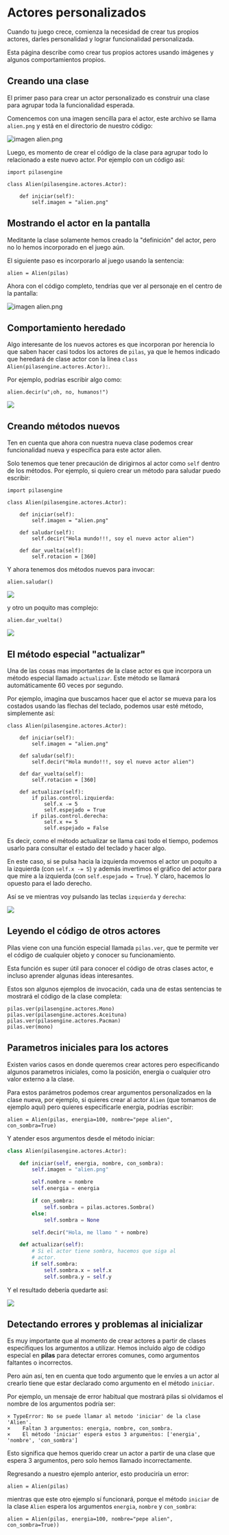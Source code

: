 # Actores personalizados

Cuando tu juego crece, comienza la necesidad de crear
tus propios actores, darles personalidad y lograr
funcionalidad personalizada.

Esta página describe como crear tus propios actores
usando imágenes y algunos comportamientos propios.

## Creando una clase

El primer paso para crear un actor personalizado
es construir una clase para agrupar toda la funcionalidad
esperada.

Comencemos con una imagen sencilla para el
actor, este archivo se llama ``alien.png`` y está
en el directorio de nuestro código:

![imagen alien.png](../imagenes/actores_personalizados/alien.png)

Luego, es momento de crear el código de la clase para
agrupar todo lo relacionado a este nuevo actor. Por
ejemplo con un código así:


```
import pilasengine

class Alien(pilasengine.actores.Actor):

    def iniciar(self):
        self.imagen = "alien.png"
```

## Mostrando el actor en la pantalla

Meditante la clase solamente hemos creado la "definición"
del actor, pero no lo hemos incorporado en el juego
aún.

El siguiente paso es incorporarlo al juego usando
la sentencia:

```
alien = Alien(pilas)
```

Ahora con el código completo, tendrías que ver al personaje
en el centro de la pantalla:

![imagen alien.png](../imagenes/actores_personalizados/completo.png)


## Comportamiento heredado

Algo interesante de los nuevos actores es que incorporan
por herencia lo que saben hacer casi todos los actores
de ``pilas``, ya que le hemos indicado que heredará
de clase actor con la linea ``class Alien(pilasengine.actores.Actor):``.


Por ejemplo, podrías escribir algo como:

    alien.decir(u"¡oh, no, humanos!")


![](../imagenes/actores_personalizados/decir.png)



## Creando métodos nuevos


Ten en cuenta que ahora con nuestra nueva
clase podemos crear funcionalidad nueva y específica
para este actor alien.

Solo tenemos que tener precaución de dirigirnos al
actor como ``self`` dentro de los métodos. Por ejemplo,
si quiero crear un método para saludar puedo escribir:


```
import pilasengine

class Alien(pilasengine.actores.Actor):

    def iniciar(self):
        self.imagen = "alien.png"

    def saludar(self):
        self.decir("Hola mundo!!!, soy el nuevo actor alien")

    def dar_vuelta(self):
        self.rotacion = [360]
```


Y ahora tenemos dos métodos nuevos para invocar:

    alien.saludar()


![](../imagenes/actores_personalizados/saludar.png)

y otro un poquito mas complejo:

    alien.dar_vuelta()


![](../imagenes/actores_personalizados/dar_vuelta.gif)



## El método especial "actualizar"


Una de las cosas mas importantes de la clase actor
es que incorpora un método especial llamado ``actualizar``. Este método se llamará automáticamente
60 veces por segundo.


Por ejemplo, imagina que buscamos hacer que el
actor se mueva para los costados usando las flechas
del teclado, podemos usar esté método, simplemente
así:


```
class Alien(pilasengine.actores.Actor):

    def iniciar(self):
        self.imagen = "alien.png"

    def saludar(self):
        self.decir("Hola mundo!!!, soy el nuevo actor alien")

    def dar_vuelta(self):
        self.rotacion = [360]

    def actualizar(self):
        if pilas.control.izquierda:
            self.x -= 5
            self.espejado = True
        if pilas.control.derecha:
            self.x += 5
            self.espejado = False
```


Es decir, como el método actualizar se llama casi
todo el tiempo, podemos usarlo para consultar
el estado del teclado y hacer algo.

En este caso, si se pulsa hacia la izquierda movemos
el actor un poquito a la izquierda (con ``self.x -= 5``)
y además invertimos el gráfico del actor para que mire a la
izquierda (con ``self.espejado = True``). Y claro, hacemos lo
opuesto para el lado
derecho.

Así se ve mientras voy pulsando las teclas ``izquierda``
y ``derecha``:

![](../imagenes/actores_personalizados/caminando.gif)



## Leyendo el código de otros actores

Pilas viene con una función especial llamada
``pilas.ver``, que te permite ver el código de
cualquier objeto y conocer su funcionamiento.

Esta función es super útil para conocer el código
de otras clases actor, e incluso aprender algunas
ideas interesantes.

Estos son algunos ejemplos de invocación, cada
una de estas sentencias te mostrará el código
de la clase completa:

    pilas.ver(pilasengine.actores.Mono)
    pilas.ver(pilasengine.actores.Aceituna)
    pilas.ver(pilasengine.actores.Pacman)
    pilas.ver(mono)


## Parametros iniciales para los actores

Existen varios casos en donde queremos crear actores
pero especificando algunos parametros iniciales, como
la posición, energia o cualquier otro valor
externo a la clase.

Para estos parámetros podemos crear argumentos personalizados
en la clase nueva, por ejemplo, si quieres crear al actor
``Alien`` (que tomamos de ejemplo aquí) pero quieres especificarle
energia, podrías escribir:

```
alien = Alien(pilas, energia=100, nombre="pepe alien", con_sombra=True)
```

Y atender esos argumentos desde el método iniciar:


```python
class Alien(pilasengine.actores.Actor):

    def iniciar(self, energia, nombre, con_sombra):
        self.imagen = "alien.png"

        self.nombre = nombre
        self.energia = energia

        if con_sombra:
            self.sombra = pilas.actores.Sombra()
        else:
            self.sombra = None

        self.decir("Hola, me llamo " + nombre)

    def actualizar(self):
        # Si el actor tiene sombra, hacemos que siga al
        # actor.
        if self.sombra:
            self.sombra.x = self.x
            self.sombra.y = self.y
```

Y el resultado debería quedarte así:

![](../imagenes/actores_personalizados/personalizado.png)


## Detectando errores y problemas al inicializar

Es muy importante que al momento de crear actores a partir
de clases especifiques los argumentos a utilizar. Hemos incluído
algo de código especial en **pilas** para detectar errores comunes, como
argumentos faltantes o incorrectos.

Pero aún así, ten en cuenta que todo argumento que le envíes
a un actor al crearlo tiene que estar declarado como argumento
en el método ``iniciar``.

Por ejemplo, un mensaje de error habitual que mostrará pilas si olvidamos
el nombre de los argumentos podría ser:

```
× TypeError: No se puede llamar al metodo 'iniciar' de la clase 'Alien'.
×    Faltan 3 argumentos: energia, nombre, con_sombra.
×    El método 'iniciar' espera estos 3 argumentos: ['energia', 'nombre', 'con_sombra']
```

Esto significa que hemos querido crear un actor a partir de una clase
que espera 3 argumentos, pero solo hemos llamado incorrectamente.

Regresando a nuestro ejemplo anterior, esto produciría un error:

```
alien = Alien(pilas)
```

mientras que este otro ejemplo sí funcionará, porque el método
``iniciar`` de la clase ``Alien`` espera los argumentos ``energia``, ``nombre`` y
``con_sombra``:

```
alien = Alien(pilas, energia=100, nombre="pepe alien", con_sombra=True))
```

